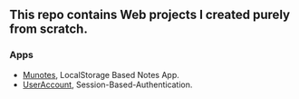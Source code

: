 ## This repo contains Web projects I created purely from scratch.

### Apps
- <a href="./munotes/">Munotes</a>, LocalStorage Based Notes App.
- <a href="./useraccount-session">UserAccount</a>, Session-Based-Authentication.
